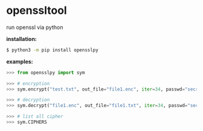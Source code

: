 # openssltool

run openssl via python

**installation:**
```bash
$ python3 -m pip install opensslpy

```

**examples:**
```python
>>> from opensslpy import sym

>>> # encryption
>>> sym.encrypt("test.txt", out_file="file1.enc", iter=34, passwd="secret", cipher="bf")

>>> # decryption
>>> sym.decrypt("file1.enc", out_file="file1.txt", iter=34, passwd="secret", cipher="bf")

>>> # list all cipher
>>> sym.CIPHERS

```
